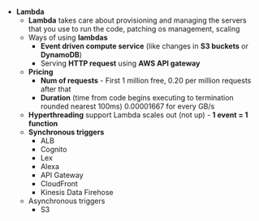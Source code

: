 

- **Lambda**
    - **Lambda** takes care about provisioning and managing the servers that you use to run the code, patching os management, scaling
    - Ways of using **lambdas**
        - **Event driven compute service** \(like changes in **S3 buckets** or **DynamoDB**\)
        - Serving **HTTP request** using **AWS API gateway**
    - **Pricing**
        - **Num of requests** \- First 1 million free, 0.20 per million requests after that
        - **Duration** \(time from code begins executing to termination rounded nearest 100ms\) 0.00001667 for every GB/s
    - **Hyperthreading** support
        Lambda scales out \(not up\) \- **1 event = 1 function**
    - **Synchronous triggers**
        - ALB
        - Cognito
        - Lex
        - Alexa
        - API Gateway
        - CloudFront
        - Kinesis Data Firehose
    - Asynchronous triggers
        - S3

